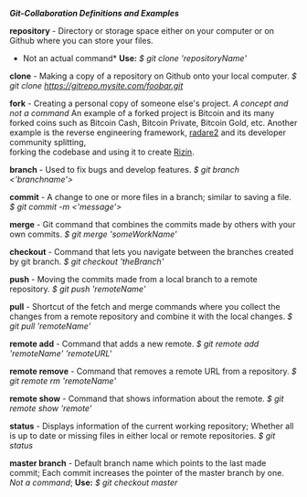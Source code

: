 **_Git-Collaboration Definitions and Examples_**

**repository** - Directory or storage space either on your computer or on Github where you can store your files.
* Not an actual command* __Use:__ *$ git clone 'repositoryName'*

**clone** - Making a copy of a repository on Github onto your local computer.
*$ git clone https://gitrepo.mysite.com/foobar.git*

**fork** - Creating a personal copy of someone else's project.
*A concept and not a command* An example of a forked project is Bitcoin and its many forked coins such as Bitcoin Cash, Bitcoin Private, Bitcoin Gold, etc.
Another example is the reverse engineering framework, [radare2](https://github.com/radareorg) and its  developer community splitting, <br>forking the codebase and using it to create [Rizin](https://github.com/rizinorg).

**branch** - Used to fix bugs and develop features.
*$ git branch <'branchname'>*

**commit** - A change to one or more files in a branch; similar to saving a file.
*$ git commit -m <'message'>*

**merge** - Git command that combines the commits made by others with your own commits.
*$ git merge 'someWorkName'*

**checkout** - Command that lets you navigate between the branches created by git branch.
*$ git checkout 'theBranch'*

**push** - Moving the commits made from a local branch to a remote repository.
*$ git push 'remoteName'*

**pull** - Shortcut of the fetch and merge commands where you collect the changes from a remote repository and combine it with the local changes.
*$ git pull 'remoteName'*

**remote add** - Command that adds a new remote.
*$ git remote add 'remoteName' 'remoteURL'*

**remote remove** - Command that removes a remote URL from a repository.
*$ git remote rm 'remoteName'*

**remote show** - Command that shows information about the remote.
*$ git remote show 'remote'* 

**status** - Displays information of the current working repository; Whether all is up to date or missing files in either local or remote repositories.
*$ git status*

**master branch** - Default branch name which points to the last made commit; Each commit increases the pointer of the master branch by one.
*Not a command*; __Use:__ *$ git checkout master* 
